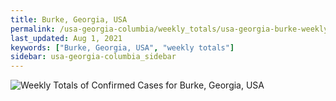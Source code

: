 ```yaml
---
title: Burke, Georgia, USA
permalink: /usa-georgia-columbia/weekly_totals/usa-georgia-burke-weekly_totals.html
last_updated: Aug 1, 2021
keywords: ["Burke, Georgia, USA", "weekly totals"]
sidebar: usa-georgia-columbia_sidebar
---
```


![Weekly Totals of Confirmed Cases for Burke, Georgia, USA](/covid_tracker/images/graphs/usa-georgia-burke-weekly_totals_graph.png)

